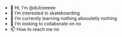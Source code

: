 - 👋 Hi, I’m @dulceeeee
- 👀 I’m interested in skateboarding
- 🌱 I’m currently learning nothing absouletly nothing
- 💞️ I’m looking to collaborate on no
- 📫 How to reach me no

<!---
dulceeeee/dulceeeee is a ✨ special ✨ repository because its `README.md` (this file) appears on your GitHub profile.
You can click the Preview link to take a look at your changes.
--->
